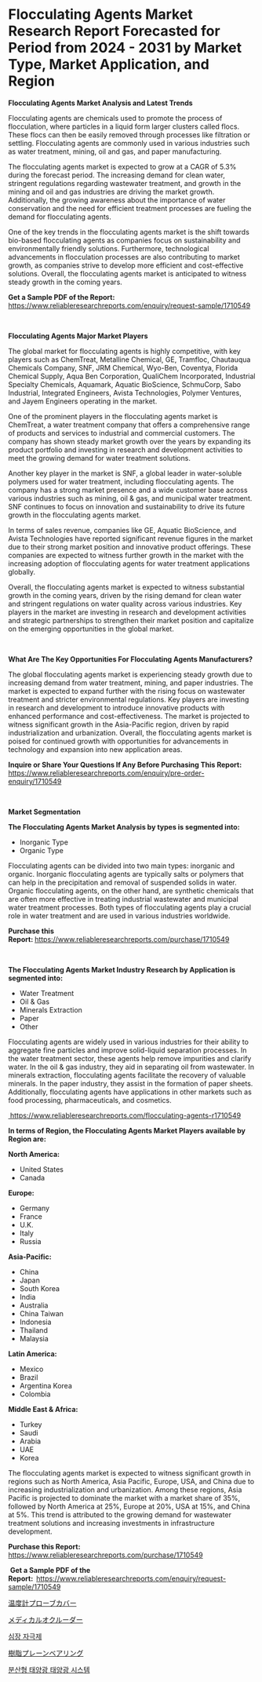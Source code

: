 <p><h1>Flocculating Agents Market Research Report Forecasted for Period from 2024 -  2031 by Market Type, Market Application, and Region</h1></p><p><strong>Flocculating Agents Market Analysis and Latest Trends</strong></p>
<p><p>Flocculating agents are chemicals used to promote the process of flocculation, where particles in a liquid form larger clusters called flocs. These flocs can then be easily removed through processes like filtration or settling. Flocculating agents are commonly used in various industries such as water treatment, mining, oil and gas, and paper manufacturing.</p><p>The flocculating agents market is expected to grow at a CAGR of 5.3% during the forecast period. The increasing demand for clean water, stringent regulations regarding wastewater treatment, and growth in the mining and oil and gas industries are driving the market growth. Additionally, the growing awareness about the importance of water conservation and the need for efficient treatment processes are fueling the demand for flocculating agents.</p><p>One of the key trends in the flocculating agents market is the shift towards bio-based flocculating agents as companies focus on sustainability and environmentally friendly solutions. Furthermore, technological advancements in flocculation processes are also contributing to market growth, as companies strive to develop more efficient and cost-effective solutions. Overall, the flocculating agents market is anticipated to witness steady growth in the coming years.</p></p>
<p><strong>Get a Sample PDF of the Report:&nbsp;</strong> <a href="https://www.reliableresearchreports.com/enquiry/request-sample/1710549">https://www.reliableresearchreports.com/enquiry/request-sample/1710549</a></p>
<p>&nbsp;</p>
<p><strong>Flocculating Agents Major Market Players</strong></p>
<p><p>The global market for flocculating agents is highly competitive, with key players such as ChemTreat, Metalline Chemical, GE, Tramfloc, Chautauqua Chemicals Company, SNF, JRM Chemical, Wyo-Ben, Coventya, Florida Chemical Supply, Aqua Ben Corporation, QualiChem Incorporated, Industrial Specialty Chemicals, Aquamark, Aquatic BioScience, SchmuCorp, Sabo Industrial, Integrated Engineers, Avista Technologies, Polymer Ventures, and Jayem Engineers operating in the market.</p><p>One of the prominent players in the flocculating agents market is ChemTreat, a water treatment company that offers a comprehensive range of products and services to industrial and commercial customers. The company has shown steady market growth over the years by expanding its product portfolio and investing in research and development activities to meet the growing demand for water treatment solutions.</p><p>Another key player in the market is SNF, a global leader in water-soluble polymers used for water treatment, including flocculating agents. The company has a strong market presence and a wide customer base across various industries such as mining, oil & gas, and municipal water treatment. SNF continues to focus on innovation and sustainability to drive its future growth in the flocculating agents market.</p><p>In terms of sales revenue, companies like GE, Aquatic BioScience, and Avista Technologies have reported significant revenue figures in the market due to their strong market position and innovative product offerings. These companies are expected to witness further growth in the market with the increasing adoption of flocculating agents for water treatment applications globally.</p><p>Overall, the flocculating agents market is expected to witness substantial growth in the coming years, driven by the rising demand for clean water and stringent regulations on water quality across various industries. Key players in the market are investing in research and development activities and strategic partnerships to strengthen their market position and capitalize on the emerging opportunities in the global market.</p></p>
<p>&nbsp;</p>
<p><strong>What Are The Key Opportunities For Flocculating Agents Manufacturers?</strong></p>
<p><p>The global flocculating agents market is experiencing steady growth due to increasing demand from water treatment, mining, and paper industries. The market is expected to expand further with the rising focus on wastewater treatment and stricter environmental regulations. Key players are investing in research and development to introduce innovative products with enhanced performance and cost-effectiveness. The market is projected to witness significant growth in the Asia-Pacific region, driven by rapid industrialization and urbanization. Overall, the flocculating agents market is poised for continued growth with opportunities for advancements in technology and expansion into new application areas.</p></p>
<p><strong>Inquire or Share Your Questions If Any Before Purchasing This Report:</strong> <a href="https://www.reliableresearchreports.com/enquiry/pre-order-enquiry/1710549">https://www.reliableresearchreports.com/enquiry/pre-order-enquiry/1710549</a></p>
<p>&nbsp;</p>
<p><strong>Market Segmentation</strong></p>
<p><strong>The Flocculating Agents Market Analysis by types is segmented into:</strong></p>
<p><ul><li>Inorganic Type</li><li>Organic Type</li></ul></p>
<p><p>Flocculating agents can be divided into two main types: inorganic and organic. Inorganic flocculating agents are typically salts or polymers that can help in the precipitation and removal of suspended solids in water. Organic flocculating agents, on the other hand, are synthetic chemicals that are often more effective in treating industrial wastewater and municipal water treatment processes. Both types of flocculating agents play a crucial role in water treatment and are used in various industries worldwide.</p></p>
<p><strong>Purchase this Report:&nbsp;</strong><a href="https://www.reliableresearchreports.com/purchase/1710549">https://www.reliableresearchreports.com/purchase/1710549</a></p>
<p>&nbsp;</p>
<p><strong>The Flocculating Agents Market Industry Research by Application is segmented into:</strong></p>
<p><ul><li>Water Treatment</li><li>Oil & Gas</li><li>Minerals Extraction</li><li>Paper</li><li>Other</li></ul></p>
<p><p>Flocculating agents are widely used in various industries for their ability to aggregate fine particles and improve solid-liquid separation processes. In the water treatment sector, these agents help remove impurities and clarify water. In the oil & gas industry, they aid in separating oil from wastewater. In minerals extraction, flocculating agents facilitate the recovery of valuable minerals. In the paper industry, they assist in the formation of paper sheets. Additionally, flocculating agents have applications in other markets such as food processing, pharmaceuticals, and cosmetics.</p></p>
<p><a href="https://www.reliableresearchreports.com/flocculating-agents-r1710549">&nbsp;https://www.reliableresearchreports.com/flocculating-agents-r1710549</a></p>
<p><strong>In terms of Region, the Flocculating Agents Market Players available by Region are:</strong></p>
<p>
    <p> <strong> North America: </strong>
        <ul>
            <li>United States</li>
            <li>Canada</li>
        </ul>
        </p> 
    <p> <strong> Europe: </strong>
        <ul>
            <li>Germany</li>
            <li>France</li>
            <li>U.K.</li>
            <li>Italy</li>
            <li>Russia</li>
        </ul>
        </p> 
    <p> <strong> Asia-Pacific: </strong>
        <ul>
            <li>China</li>
            <li>Japan</li>
            <li>South Korea</li>
            <li>India</li>
            <li>Australia</li>
            <li>China Taiwan</li>
            <li>Indonesia</li>
            <li>Thailand</li>
            <li>Malaysia</li>
        </ul>
        </p> 
    <p> <strong> Latin America: </strong>
        <ul>
            <li>Mexico</li>
            <li>Brazil</li>
            <li>Argentina Korea</li>
            <li>Colombia</li>
        </ul>
        </p> 
    <p> <strong> Middle East & Africa: </strong>
        <ul>
            <li>Turkey</li>
            <li>Saudi</li>
            <li>Arabia</li>
            <li>UAE</li>
            <li>Korea</li>
        </ul>
    </p>
    </p>
<p><p>The flocculating agents market is expected to witness significant growth in regions such as North America, Asia Pacific, Europe, USA, and China due to increasing industrialization and urbanization. Among these regions, Asia Pacific is projected to dominate the market with a market share of 35%, followed by North America at 25%, Europe at 20%, USA at 15%, and China at 5%. This trend is attributed to the growing demand for wastewater treatment solutions and increasing investments in infrastructure development.</p></p>
<p><strong>Purchase this Report: </strong><a href="https://www.reliableresearchreports.com/purchase/1710549">https://www.reliableresearchreports.com/purchase/1710549</a></p>
<p>&nbsp;<strong>Get a Sample PDF of the Report:&nbsp;&nbsp;</strong><a href="https://www.reliableresearchreports.com/enquiry/request-sample/1710549">https://www.reliableresearchreports.com/enquiry/request-sample/1710549</a></p>
<p><strong></strong></p>
<p><p><a href="https://github.com/NikitaBruen/Market-Research-Report-List-1/blob/main/3494390126446.md">温度計プローブカバー</a></p><p><a href="https://github.com/ksxzwxabcuynh011/Market-Research-Report-List-2/blob/main/1493904126447.md">メディカルオクルーダー</a></p><p><a href="https://github.com/fatmarawatan39/Market-Research-Report-List-1/blob/main/5633461107071.md">심장 자극제</a></p><p><a href="https://medium.com/@claudehintz/%E6%A8%B9%E8%84%82%E3%83%97%E3%83%AC%E3%83%BC%E3%83%B3%E3%83%99%E3%82%A2%E3%83%AA%E3%83%B3%E3%82%B0%E5%B8%82%E5%A0%B4%E3%81%AE%E5%8B%95%E5%90%91%E3%81%A8%E5%B8%82%E5%A0%B4%E5%88%86%E6%9E%90%E3%81%AF-2024%E5%B9%B4%E3%81%8B%E3%82%892031%E5%B9%B4%E3%81%BE%E3%81%A7%E3%81%AE%E4%BA%88%E6%B8%AC%E3%81%A7%E3%81%99-08a18aed9592">樹脂プレーンベアリング</a></p><p><a href="https://github.com/Nicolasrown5/Market-Research-Report-List-1/blob/main/1465247110328.md">분산형 태양광 태양광 시스템</a></p></p>